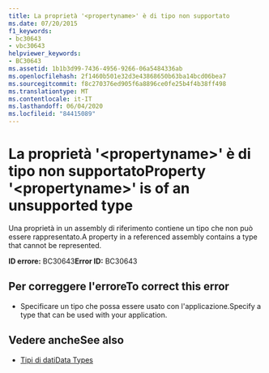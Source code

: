 ```yaml
---
title: La proprietà '<propertyname>' è di tipo non supportato
ms.date: 07/20/2015
f1_keywords:
- bc30643
- vbc30643
helpviewer_keywords:
- BC30643
ms.assetid: 1b1b3d99-7436-4956-9266-06a5484336ab
ms.openlocfilehash: 2f1460b501e32d3e43868650b63ba14bcd06bea7
ms.sourcegitcommit: f8c270376ed905f6a8896ce0fe25b4f4b38ff498
ms.translationtype: MT
ms.contentlocale: it-IT
ms.lasthandoff: 06/04/2020
ms.locfileid: "84415089"
---
```

# <a name="property-propertyname-is-of-an-unsupported-type"></a><span data-ttu-id="31c49-102">La proprietà '\<propertyname>' è di tipo non supportato</span><span class="sxs-lookup"><span data-stu-id="31c49-102">Property '\<propertyname>' is of an unsupported type</span></span>
<span data-ttu-id="31c49-103">Una proprietà in un assembly di riferimento contiene un tipo che non può essere rappresentato.</span><span class="sxs-lookup"><span data-stu-id="31c49-103">A property in a referenced assembly contains a type that cannot be represented.</span></span>  
  
 <span data-ttu-id="31c49-104">**ID errore:** BC30643</span><span class="sxs-lookup"><span data-stu-id="31c49-104">**Error ID:** BC30643</span></span>  
  
## <a name="to-correct-this-error"></a><span data-ttu-id="31c49-105">Per correggere l'errore</span><span class="sxs-lookup"><span data-stu-id="31c49-105">To correct this error</span></span>  
  
- <span data-ttu-id="31c49-106">Specificare un tipo che possa essere usato con l'applicazione.</span><span class="sxs-lookup"><span data-stu-id="31c49-106">Specify a type that can be used with your application.</span></span>  
  
## <a name="see-also"></a><span data-ttu-id="31c49-107">Vedere anche</span><span class="sxs-lookup"><span data-stu-id="31c49-107">See also</span></span>

- [<span data-ttu-id="31c49-108">Tipi di dati</span><span class="sxs-lookup"><span data-stu-id="31c49-108">Data Types</span></span>](../programming-guide/language-features/data-types/index.md)
